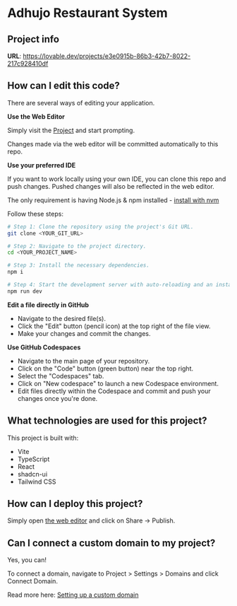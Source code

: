 
# Adhujo Restaurant System

## Project info

**URL**: https://lovable.dev/projects/e3e0915b-86b3-42b7-8022-217c928410df

## How can I edit this code?

There are several ways of editing your application.

**Use the Web Editor**

Simply visit the [Project](https://lovable.dev/projects/e3e0915b-86b3-42b7-8022-217c928410df) and start prompting.

Changes made via the web editor will be committed automatically to this repo.

**Use your preferred IDE**

If you want to work locally using your own IDE, you can clone this repo and push changes. Pushed changes will also be reflected in the web editor.

The only requirement is having Node.js & npm installed - [install with nvm](https://github.com/nvm-sh/nvm#installing-and-updating)

Follow these steps:

```sh
# Step 1: Clone the repository using the project's Git URL.
git clone <YOUR_GIT_URL>

# Step 2: Navigate to the project directory.
cd <YOUR_PROJECT_NAME>

# Step 3: Install the necessary dependencies.
npm i

# Step 4: Start the development server with auto-reloading and an instant preview.
npm run dev
```

**Edit a file directly in GitHub**

- Navigate to the desired file(s).
- Click the "Edit" button (pencil icon) at the top right of the file view.
- Make your changes and commit the changes.

**Use GitHub Codespaces**

- Navigate to the main page of your repository.
- Click on the "Code" button (green button) near the top right.
- Select the "Codespaces" tab.
- Click on "New codespace" to launch a new Codespace environment.
- Edit files directly within the Codespace and commit and push your changes once you're done.

## What technologies are used for this project?

This project is built with:

- Vite
- TypeScript
- React
- shadcn-ui
- Tailwind CSS

## How can I deploy this project?

Simply open [the web editor](https://lovable.dev/projects/e3e0915b-86b3-42b7-8022-217c928410df) and click on Share -> Publish.

## Can I connect a custom domain to my project?

Yes, you can!

To connect a domain, navigate to Project > Settings > Domains and click Connect Domain.

Read more here: [Setting up a custom domain](https://docs.lovable.dev/tips-tricks/custom-domain#step-by-step-guide)
